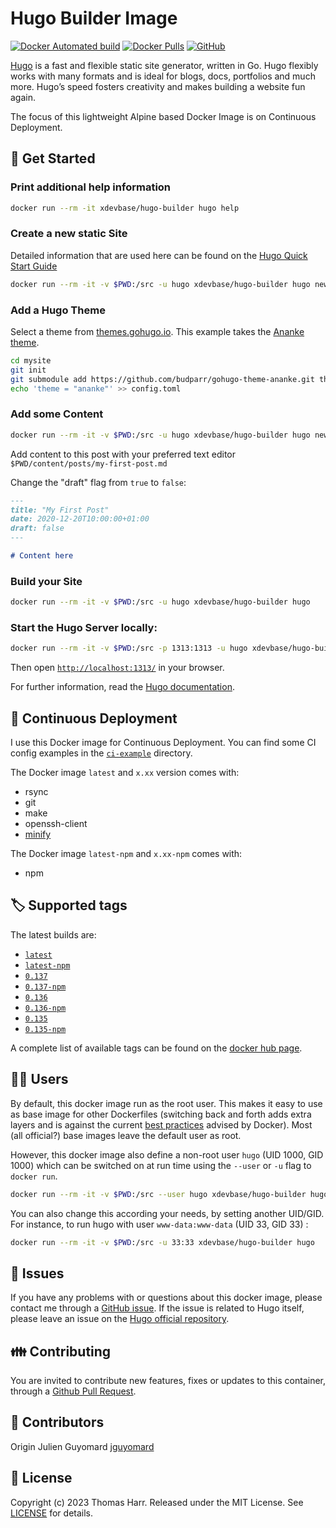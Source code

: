 # Hugo Builder Image

[![Docker Automated build](https://img.shields.io/docker/automated/xdevbase/hugo-builder.svg)](https://store.docker.com/community/images/xdevbase/hugo-builder)
[![Docker Pulls](https://img.shields.io/docker/pulls/xdevbase/hugo-builder.svg)](https://store.docker.com/community/images/xdevbase/hugo-builder)
[![GitHub](https://img.shields.io/github/license/xdevbase/hugo-builder.svg)](https://img.shields.io/github/license/xdevbase/hugo-builder)

[Hugo](https://gohugo.io/) is a fast and flexible static site generator, written in Go.
Hugo flexibly works with many formats and is ideal for blogs, docs, portfolios and much more.
Hugo’s speed fosters creativity and makes building a website fun again.

The focus of this lightweight Alpine based Docker Image is on Continuous Deployment.

## 📝 Get Started

### Print additional help information

```bash
docker run --rm -it xdevbase/hugo-builder hugo help
```

### Create a new static Site

Detailed information that are used here can be found on the [Hugo Quick Start Guide](https://gohugo.io/getting-started/quick-start/)

```bash
docker run --rm -it -v $PWD:/src -u hugo xdevbase/hugo-builder hugo new site mysite
```

### Add a Hugo Theme

Select a theme from [themes.gohugo.io](https://themes.gohugo.io/). This example takes the [Ananke theme](https://themes.gohugo.io/gohugo-theme-ananke/).

```bash
cd mysite
git init
git submodule add https://github.com/budparr/gohugo-theme-ananke.git themes/ananke;
echo 'theme = "ananke"' >> config.toml
```

### Add some Content

```bash
docker run --rm -it -v $PWD:/src -u hugo xdevbase/hugo-builder hugo new posts/my-first-post.md
```

Add content to this post with your preferred text editor `$PWD/content/posts/my-first-post.md`

Change the "draft" flag from `true` to `false`:

```Markdown
---
title: "My First Post"
date: 2020-12-20T10:00:00+01:00
draft: false
---

# Content here
```

### Build your Site

```bash
docker run --rm -it -v $PWD:/src -u hugo xdevbase/hugo-builder hugo
```

### Start the Hugo Server locally:

```bash
docker run --rm -it -v $PWD:/src -p 1313:1313 -u hugo xdevbase/hugo-builder hugo server -D -w --bind=0.0.0.0
```

Then open [`http://localhost:1313/`](http://localhost:1313/) in your browser.

For further information, read the [Hugo documentation](https://gohugo.io/documentation/).

## 🚚 Continuous Deployment

I use this Docker image for Continuous Deployment. You can find some CI config examples in the [`ci-example`](https://github.com/xdevbase/hugo-builder/tree/master/ci-example) directory.

The Docker image `latest` and `x.xx` version comes with:

- rsync
- git
- make
- openssh-client
- [minify](https://github.com/tdewolff/minify)

The Docker image `latest-npm` and `x.xx-npm` comes with:

- npm

## 🏷 Supported tags

The latest builds are:

- [`latest`](https://github.com/xdevbase/hugo-builder/blob/main/Dockerfile)
- [`latest-npm`](https://github.com/xdevbase/hugo-builder/blob/main/npm/Dockerfile)
- [`0.137`](https://github.com/xdevbase/hugo-builder/blob/v0.137.0/Dockerfile)
- [`0.137-npm`](https://github.com/xdevbase/hugo-builder/blob/v0.137.0/npm/Dockerfile)
- [`0.136`](https://github.com/xdevbase/hugo-builder/blob/v0.136.5/Dockerfile)
- [`0.136-npm`](https://github.com/xdevbase/hugo-builder/blob/v0.136.5/npm/Dockerfile)
- [`0.135`](https://github.com/xdevbase/hugo-builder/blob/v0.135.0/Dockerfile)
- [`0.135-npm`](https://github.com/xdevbase/hugo-builder/blob/v0.135.0/npm/Dockerfile)

A complete list of available tags can be found on the [docker hub page](https://hub.docker.com/r/xdevbase/hugo-builder/tags).

## 🧑‍💻 Users

By default, this docker image run as the root user. This makes it easy to use as base image for other Dockerfiles (switching back and forth adds extra layers and is against the current [best practices](https://docs.docker.com/engine/userguide/eng-image/dockerfile_best-practices/#user) advised by Docker). Most (all official?) base images leave the default user as root.

However, this docker image also define a non-root user `hugo` (UID 1000, GID 1000) which can be switched on at run time using the `--user` or `-u` flag to `docker run`.

```bash
docker run --rm -it -v $PWD:/src --user hugo xdevbase/hugo-builder hugo
```

You can also change this according your needs, by setting another UID/GID. For instance, to run hugo with user `www-data:www-data` (UID 33, GID 33) :

```bash
docker run --rm -it -v $PWD:/src -u 33:33 xdevbase/hugo-builder hugo
```

## 🐞 Issues

If you have any problems with or questions about this docker image, please contact me through a [GitHub issue](https://github.com/xdevbase/hugo-builder/issues).
If the issue is related to Hugo itself, please leave an issue on the [Hugo official repository](https://github.com/spf13/hugo).

## 👪 Contributing

You are invited to contribute new features, fixes or updates to this container, through a [Github Pull Request](https://github.com/xdevbase/hugo-builder/pulls).

## 🙏 Contributors

Origin Julien Guyomard [jguyomard](https://github.com/jguyomard)

## 📜 License

Copyright (c) 2023 Thomas Harr. Released under the MIT License. See [LICENSE][license] for details.

[license]: LICENSE
